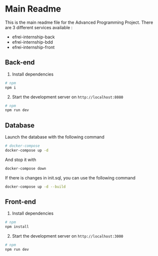 # Main Readme

This is the main readme file for the Advanced Programming Project. There are 3 different services available :
- efrei-internship-back
- efrei-internship-bdd
- efrei-internship-front

## Back-end

1. Install dependencies
```bash
# npm
npm i
```

2. Start the development server on `http://localhost:8080`
```bash
# npm
npm run dev
```

## Database

Launch the database with the following command
```bash
# docker-compose
docker-compose up -d
```
And stop it with
```bash
docker-compose down
```

If there is changes in init.sql, you can use the following command
```bash
docker-compose up -d --build
```

## Front-end

1. Install dependencies
```bash
# npm
npm install 
```

2. Start the development server on `http://localhost:3000`
```bash
# npm
npm run dev
```